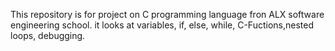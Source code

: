 This repository is for project on C programming language fron ALX software engineering school. it looks at variables, if, else, while, C-Fuctions,nested loops, debugging.
